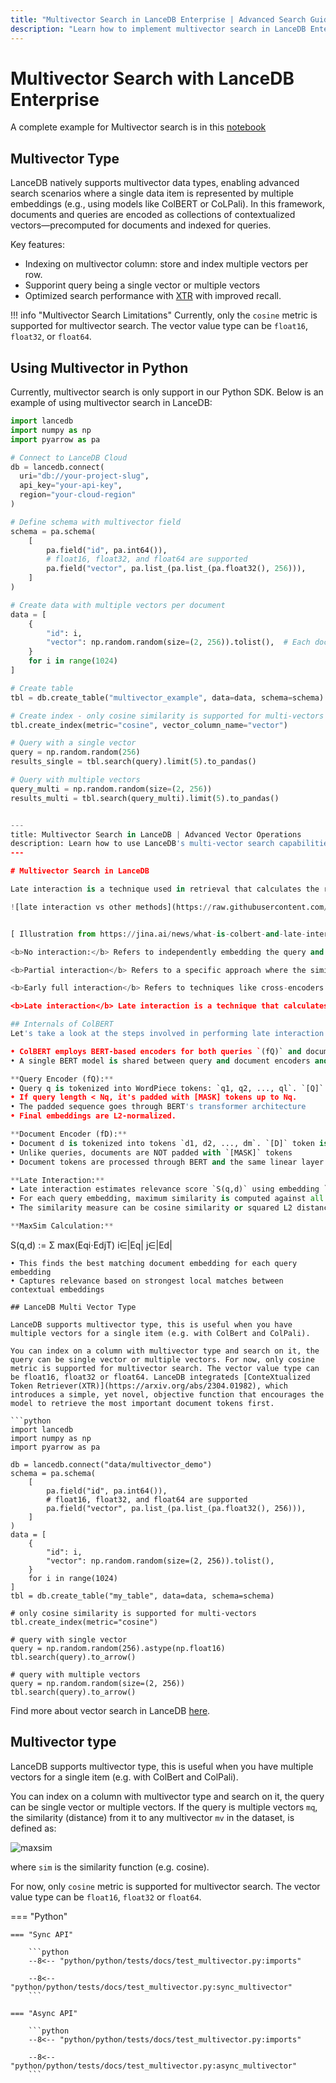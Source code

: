 ```yaml
---
title: "Multivector Search in LanceDB Enterprise | Advanced Search Guide"
description: "Learn how to implement multivector search in LanceDB Enterprise. Includes multiple vector fields, cross-modal search, and complex query patterns."
---
```


# Multivector Search with LanceDB Enterprise

A complete example for Multivector search is in this [notebook](https://colab.research.google.com/github/lancedb/vectordb-recipes/blob/main/examples/saas_examples/python_notebook/Multivector_on_LanceDB_Cloud.ipynb)

## Multivector Type

LanceDB natively supports multivector data types, enabling advanced search scenarios where 
a single data item is represented by multiple embeddings (e.g., using models like ColBERT 
or CoLPali). In this framework, documents and queries are encoded as collections of 
contextualized vectors—precomputed for documents and indexed for queries.

Key features:
- Indexing on multivector column: store and index multiple vectors per row.
- Supporint query being a single vector or multiple vectors
- Optimized search performance with [XTR](https://arxiv.org/abs/2501.17788) with improved recall.

!!! info "Multivector Search Limitations"
    Currently, only the `cosine` metric is supported for multivector search. 
    The vector value type can be `float16`, `float32`, or `float64`.

## Using Multivector in Python

Currently, multivector search is only support in our Python SDK. 
Below is an example of using multivector search in LanceDB:

```python
import lancedb
import numpy as np
import pyarrow as pa

# Connect to LanceDB Cloud
db = lancedb.connect(
  uri="db://your-project-slug",
  api_key="your-api-key",
  region="your-cloud-region"
)

# Define schema with multivector field
schema = pa.schema(
    [
        pa.field("id", pa.int64()),
        # float16, float32, and float64 are supported
        pa.field("vector", pa.list_(pa.list_(pa.float32(), 256))),
    ]
)

# Create data with multiple vectors per document
data = [
    {
        "id": i,
        "vector": np.random.random(size=(2, 256)).tolist(),  # Each document has 2 vectors
    }
    for i in range(1024)
]

# Create table
tbl = db.create_table("multivector_example", data=data, schema=schema)

# Create index - only cosine similarity is supported for multi-vectors
tbl.create_index(metric="cosine", vector_column_name="vector")

# Query with a single vector
query = np.random.random(256)
results_single = tbl.search(query).limit(5).to_pandas()

# Query with multiple vectors
query_multi = np.random.random(size=(2, 256))
results_multi = tbl.search(query_multi).limit(5).to_pandas()


---
title: Multivector Search in LanceDB | Advanced Vector Operations
description: Learn how to use LanceDB's multi-vector search capabilities for complex vector operations. Includes support for multiple vectors per item, late interaction techniques, and advanced search strategies.
---

# Multivector Search in LanceDB

Late interaction is a technique used in retrieval that calculates the relevance of a query to a document by comparing their multi-vector representations. The key difference between late interaction and other popular methods:

![late interaction vs other methods](https://raw.githubusercontent.com/lancedb/assets/b035a0ceb2c237734e0d393054c146d289792339/docs/assets/integration/colbert-blog-interaction.svg)


[ Illustration from https://jina.ai/news/what-is-colbert-and-late-interaction-and-why-they-matter-in-search/]

<b>No interaction:</b> Refers to independently embedding the query and document, that are compared to calcualte similarity without any interaction between them. This is typically used in vector search operations.

<b>Partial interaction</b> Refers to a specific approach where the similarity computation happens primarily between query vectors and document vectors, without extensive interaction between individual components of each. An example of this is dual-encoder models like BERT.

<b>Early full interaction</b> Refers to techniques like cross-encoders that process query and docs in pairs with full interaction across various stages of encoding. This is a powerful, but relatively slower technique. Because it requires processing query and docs in pairs, doc embeddings can't be pre-computed for fast retrieval. This is why cross encoders are typically used as reranking models combined with vector search. Learn more about [LanceDB Reranking support](https://lancedb.github.io/lancedb/reranking/).

<b>Late interaction</b> Late interaction is a technique that calculates the doc and query similarity independently and then the interaction or evaluation happens during the retrieval process. This is typically used in retrieval models like ColBERT. Unlike early interaction, It allows speeding up the retrieval process without compromising the depth of semantic analysis.

## Internals of ColBERT 
Let's take a look at the steps involved in performing late interaction based retrieval using ColBERT:

• ColBERT employs BERT-based encoders for both queries `(fQ)` and documents `(fD)`
• A single BERT model is shared between query and document encoders and special tokens distinguish input types: `[Q]` for queries and `[D]` for documents

**Query Encoder (fQ):**
• Query q is tokenized into WordPiece tokens: `q1, q2, ..., ql`. `[Q]` token is prepended right after BERT's `[CLS]` token
• If query length < Nq, it's padded with [MASK] tokens up to Nq.
• The padded sequence goes through BERT's transformer architecture
• Final embeddings are L2-normalized.

**Document Encoder (fD):**
• Document d is tokenized into tokens `d1, d2, ..., dm`. `[D]` token is prepended after `[CLS]` token
• Unlike queries, documents are NOT padded with `[MASK]` tokens
• Document tokens are processed through BERT and the same linear layer

**Late Interaction:**
• Late interaction estimates relevance score `S(q,d)` using embedding `Eq` and `Ed`. Late interaction happens after independent encoding
• For each query embedding, maximum similarity is computed against all document embeddings
• The similarity measure can be cosine similarity or squared L2 distance

**MaxSim Calculation:**
```
S(q,d) := Σ max(Eqi⋅EdjT)
          i∈|Eq| j∈|Ed|
```
• This finds the best matching document embedding for each query embedding
• Captures relevance based on strongest local matches between contextual embeddings

## LanceDB Multi Vector Type

LanceDB supports multivector type, this is useful when you have multiple vectors for a single item (e.g. with ColBert and ColPali).

You can index on a column with multivector type and search on it, the query can be single vector or multiple vectors. For now, only cosine metric is supported for multivector search. The vector value type can be float16, float32 or float64. LanceDB integrateds [ConteXtualized Token Retriever(XTR)](https://arxiv.org/abs/2304.01982), which introduces a simple, yet novel, objective function that encourages the model to retrieve the most important document tokens first. 

```python
import lancedb
import numpy as np
import pyarrow as pa

db = lancedb.connect("data/multivector_demo")
schema = pa.schema(
    [
        pa.field("id", pa.int64()),
        # float16, float32, and float64 are supported
        pa.field("vector", pa.list_(pa.list_(pa.float32(), 256))),
    ]
)
data = [
    {
        "id": i,
        "vector": np.random.random(size=(2, 256)).tolist(),
    }
    for i in range(1024)
]
tbl = db.create_table("my_table", data=data, schema=schema)

# only cosine similarity is supported for multi-vectors
tbl.create_index(metric="cosine")

# query with single vector
query = np.random.random(256).astype(np.float16)
tbl.search(query).to_arrow()

# query with multiple vectors
query = np.random.random(size=(2, 256))
tbl.search(query).to_arrow()
```
Find more about vector search in LanceDB [here](https://lancedb.github.io/lancedb/search/#multivector-type).

## Multivector type

LanceDB supports multivector type, this is useful when you have multiple vectors for a single item (e.g. with ColBert and ColPali).

You can index on a column with multivector type and search on it, the query can be single vector or multiple vectors. If the query is multiple vectors `mq`, the similarity (distance) from it to any multivector `mv` in the dataset, is defined as:

![maxsim](assets/maxsim.png)

where `sim` is the similarity function (e.g. cosine).

For now, only `cosine` metric is supported for multivector search.
The vector value type can be `float16`, `float32` or `float64`.

=== "Python"

    === "Sync API"

        ```python
        --8<-- "python/python/tests/docs/test_multivector.py:imports"

        --8<-- "python/python/tests/docs/test_multivector.py:sync_multivector"
        ```

    === "Async API"

        ```python
        --8<-- "python/python/tests/docs/test_multivector.py:imports"

        --8<-- "python/python/tests/docs/test_multivector.py:async_multivector"
        ```
